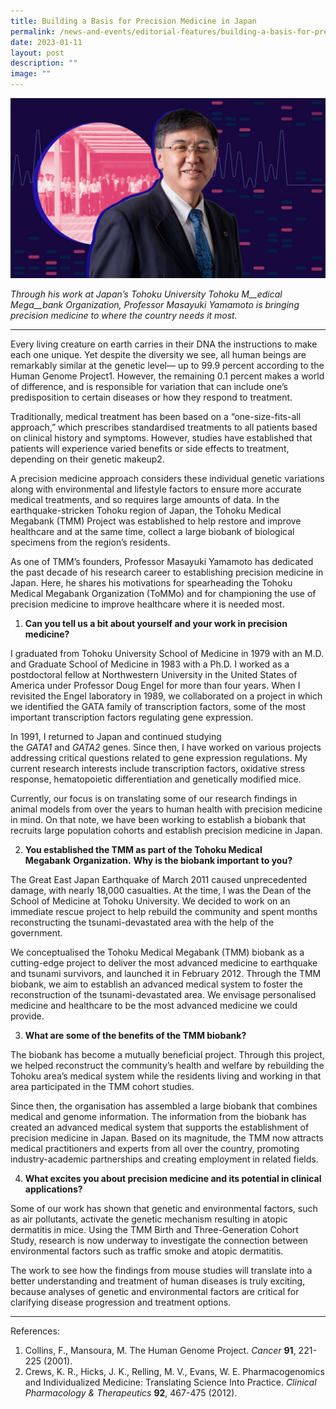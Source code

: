 ```yaml
---
title: Building a Basis for Precision Medicine in Japan
permalink: /news-and-events/editorial-features/building-a-basis-for-precision-medicine-in-japan/
date: 2023-01-11
layout: post
description: ""
image: ""
---
```

![](/images/Resources/Editorial%20Features/2023/precise-feature-prof-masayuki-yamamoto_1400x800-1-1024x585.jpg)

_Through his work at Japan’s Tohoku University Tohoku M__edical Mega__bank Organization, Professor Masayuki Yamamoto is bringing precision medicine to where the country needs it most._

* * *

Every living creature on earth carries in their DNA the instructions to make each one unique. Yet despite the diversity we see, all human beings are remarkably similar at the genetic level— up to 99.9 percent according to the Human Genome Project1. However, the remaining 0.1 percent makes a world of difference, and is responsible for variation that can include one’s predisposition to certain diseases or how they respond to treatment. 

Traditionally, medical treatment has been based on a “one-size-fits-all approach,” which prescribes standardised treatments to all patients based on clinical history and symptoms. However, studies have established that patients will experience varied benefits or side effects to treatment, depending on their genetic makeup2. 

A precision medicine approach considers these individual genetic variations along with environmental and lifestyle factors to ensure more accurate medical treatments, and so requires large amounts of data. In the earthquake-stricken Tohoku region of Japan, the Tohoku Medical Megabank (TMM) Project was established to help restore and improve healthcare and at the same time, collect a large biobank of biological specimens from the region’s residents. 

As one of TMM’s founders, Professor Masayuki Yamamoto has dedicated the past decade of his research career to establishing precision medicine in Japan. Here, he shares his motivations for spearheading the Tohoku Medical Megabank Organization (ToMMo) and for championing the use of precision medicine to improve healthcare where it is needed most. 

1.  **Can you tell us a bit about yourself and your work in precision medicine?** 

I graduated from Tohoku University School of Medicine in 1979 with an M.D. and Graduate School of Medicine in 1983 with a Ph.D. I worked as a postdoctoral fellow at Northwestern University in the United States of America under Professor Doug Engel for more than four years. When I revisited the Engel laboratory in 1989, we collaborated on a project in which we identified the GATA family of transcription factors, some of the most important transcription factors regulating gene expression.

In 1991, I returned to Japan and continued studying the _GATA1_ and _GATA2_ genes. Since then, I have worked on various projects addressing critical questions related to gene expression regulations. My current research interests include transcription factors, oxidative stress response, hematopoietic differentiation and genetically modified mice. 

Currently, our focus is on translating some of our research findings in animal models from over the years to human health with precision medicine in mind. On that note, we have been working to establish a biobank that recruits large population cohorts and establish precision medicine in Japan.

2.  **You established the TMM as part of the Tohoku Medical Megabank** **Organization.** **Why is the biobank important to you?**

The Great East Japan Earthquake of March 2011 caused unprecedented damage, with nearly 18,000 casualties. At the time, I was the Dean of the School of Medicine at Tohoku University. We decided to work on an immediate rescue project to help rebuild the community and spent months reconstructing the tsunami-devastated area with the help of the government. 

We conceptualised the Tohoku Medical Megabank (TMM) biobank as a cutting-edge project to deliver the most advanced medicine to earthquake and tsunami survivors, and launched it in February 2012. Through the TMM biobank, we aim to establish an advanced medical system to foster the reconstruction of the tsunami-devastated area. We envisage personalised medicine and healthcare to be the most advanced medicine we could provide.

3.  **What are some of the benefits of the TMM biobank?**

The biobank has become a mutually beneficial project. Through this project, we helped reconstruct the community’s health and welfare by rebuilding the Tohoku area’s medical system while the residents living and working in that area participated in the TMM cohort studies. 

Since then, the organisation has assembled a large biobank that combines medical and genome information. The information from the biobank has created an advanced medical system that supports the establishment of precision medicine in Japan. Based on its magnitude, the TMM now attracts medical practitioners and experts from all over the country, promoting industry-academic partnerships and creating employment in related fields.

4.  **What excites you about precision medicine and its potential in clinical applications?**

Some of our work has shown that genetic and environmental factors, such as air pollutants, activate the genetic mechanism resulting in atopic dermatitis in mice. Using the TMM Birth and Three-Generation Cohort Study, research is now underway to investigate the connection between environmental factors such as traffic smoke and atopic dermatitis. 

The work to see how the findings from mouse studies will translate into a better understanding and treatment of human diseases is truly exciting, because analyses of genetic and environmental factors are critical for clarifying disease progression and treatment options.

* * *

References:

1.  Collins, F., Mansoura, M. The Human Genome Project. _Cancer_ **91**, 221-225 (2001).
2.  Crews, K. R., Hicks, J. K., Relling, M. V., Evans, W. E. Pharmacogenomics and Individualized Medicine: Translating Science Into Practice. _Clinical Pharmacology & Therapeutics_ **92**, 467-475 (2012).